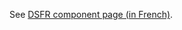 See [DSFR component page (in French)](https://www.systeme-de-design.gouv.fr/elements-d-interface/composants/modale).

